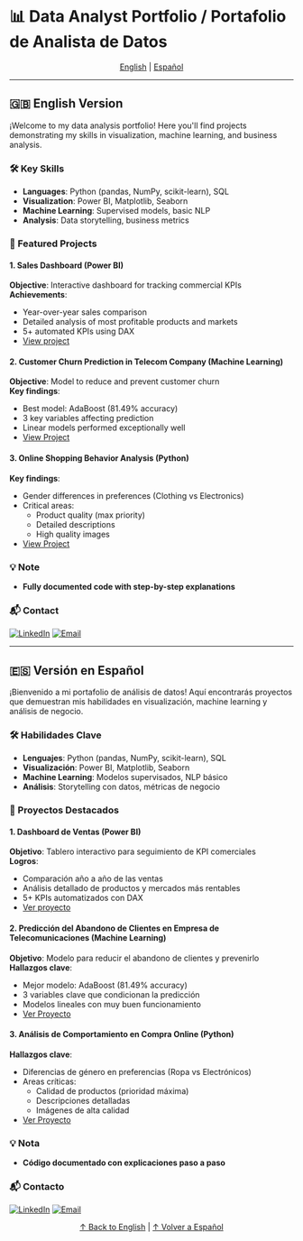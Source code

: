 # 📊 Data Analyst Portfolio / Portafolio de Analista de Datos

<div align="center">
  <a href="#english">English</a> | 
  <a href="#español">Español</a>
</div>

---

<a id="english"></a>
## 🇬🇧 English Version

¡Welcome to my data analysis portfolio! Here you'll find projects demonstrating my skills in visualization, machine learning, and business analysis.

### 🛠️ Key Skills
- **Languages**: Python (pandas, NumPy, scikit-learn), SQL
- **Visualization**: Power BI, Matplotlib, Seaborn
- **Machine Learning**: Supervised models, basic NLP
- **Analysis**: Data storytelling, business metrics

### 📂 Featured Projects

#### 1. Sales Dashboard (Power BI)
**Objective**: Interactive dashboard for tracking commercial KPIs  
**Achievements**:
- Year-over-year sales comparison
- Detailed analysis of most profitable products and markets
- 5+ automated KPIs using DAX
- [View project](/project1-powerbi/README.md)

#### 2. Customer Churn Prediction in Telecom Company (Machine Learning)
**Objective**: Model to reduce and prevent customer churn  
**Key findings**:
- Best model: AdaBoost (81.49% accuracy)
- 3 key variables affecting prediction
- Linear models performed exceptionally well
- [View Project](/project2-python/README.md)

#### 3. Online Shopping Behavior Analysis (Python)
**Key findings**:
- Gender differences in preferences (Clothing vs Electronics)
- Critical areas:
  - Product quality (max priority)
  - Detailed descriptions
  - High quality images   
- [View Project](/project3-python/README.md)

### 💡 Note
- **Fully documented code with step-by-step explanations**

### 📬 Contact
[![LinkedIn](https://img.shields.io/badge/LinkedIn-Connect-blue)](https://www.linkedin.com/in/carlos-olmeda-gerena-7600b0244)
[![Email](https://img.shields.io/badge/Email-Contact%20Me-red)](carlosolme05@gmail.com)

---

<a id="español"></a>
## 🇪🇸 Versión en Español

¡Bienvenido a mi portafolio de análisis de datos! Aquí encontrarás proyectos que demuestran mis habilidades en visualización, machine learning y análisis de negocio.

### 🛠️ Habilidades Clave
- **Lenguajes**: Python (pandas, NumPy, scikit-learn), SQL
- **Visualización**: Power BI, Matplotlib, Seaborn
- **Machine Learning**: Modelos supervisados, NLP básico
- **Análisis**: Storytelling con datos, métricas de negocio

### 📂 Proyectos Destacados

#### 1. Dashboard de Ventas (Power BI)
**Objetivo**: Tablero interactivo para seguimiento de KPI comerciales  
**Logros**:
- Comparación año a año de las ventas
- Análisis detallado de productos y mercados más rentables
- 5+ KPIs automatizados con DAX
- [Ver proyecto](/project1-powerbi/README.md)

#### 2. Predicción del Abandono de Clientes en Empresa de Telecomunicaciones (Machine Learning)
**Objetivo**: Modelo para reducir el abandono de clientes y prevenirlo  
**Hallazgos clave**:
- Mejor modelo: AdaBoost (81.49% accuracy)
- 3 variables clave que condicionan la predicción
- Modelos lineales con muy buen funcionamiento 
- [Ver Proyecto](/project2-python/README.md)

#### 3. Análisis de Comportamiento en Compra Online (Python)
**Hallazgos clave**:
- Diferencias de género en preferencias (Ropa vs Electrónicos)
- Areas críticas:
  - Calidad de productos (prioridad máxima)
  - Descripciones detalladas
  - Imágenes de alta calidad  
- [Ver Proyecto](/project3-python/README.md)

### 💡 Nota
- **Código documentado con explicaciones paso a paso**

### 📬 Contacto
[![LinkedIn](https://img.shields.io/badge/LinkedIn-Conectar-blue)](https://www.linkedin.com/in/carlos-olmeda-gerena-7600b0244)
[![Email](https://img.shields.io/badge/Email-Contáctame-red)](carlosolme05@gmail.com)

<div align="center">
  <a href="#english">↑ Back to English</a> | 
  <a href="#español">↑ Volver a Español</a>
</div>

